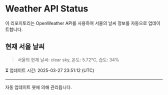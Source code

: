 
# Weather API Status

이 리포지토리는 OpenWeather API를 사용하여 서울의 날씨 정보를 자동으로 업데이트합니다.

## 현재 서울 날씨
> 서울의 현재 날씨: clear sky, 온도: 5.72°C, 습도: 34%

⏳ 업데이트 시간: 2025-03-27 23:51:12 (UTC)

---
자동 업데이트 봇에 의해 관리됩니다.
